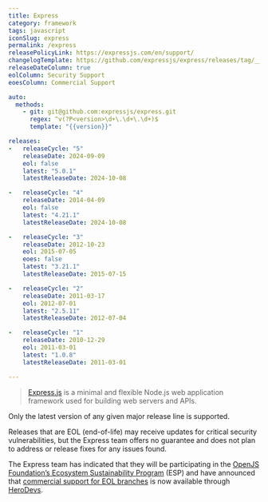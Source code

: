 ```yaml
---
title: Express
category: framework
tags: javascript
iconSlug: express
permalink: /express
releasePolicyLink: https://expressjs.com/en/support/
changelogTemplate: https://github.com/expressjs/express/releases/tag/__LATEST__
releaseDateColumn: true
eolColumn: Security Support
eoesColumn: Commercial Support

auto:
  methods:
    - git: git@github.com:expressjs/express.git
      regex: ^v(?P<version>\d+\.\d+\.\d+)$
      template: "{{version}}"

releases:
-   releaseCycle: "5"
    releaseDate: 2024-09-09
    eol: false
    latest: "5.0.1"
    latestReleaseDate: 2024-10-08

-   releaseCycle: "4"
    releaseDate: 2014-04-09
    eol: false
    latest: "4.21.1"
    latestReleaseDate: 2024-10-08

-   releaseCycle: "3"
    releaseDate: 2012-10-23
    eol: 2015-07-05
    eoes: false
    latest: "3.21.1"
    latestReleaseDate: 2015-07-15

-   releaseCycle: "2"
    releaseDate: 2011-03-17
    eol: 2012-07-01
    latest: "2.5.11"
    latestReleaseDate: 2012-07-04

-   releaseCycle: "1"
    releaseDate: 2010-12-29
    eol: 2011-03-01
    latest: "1.0.8"
    latestReleaseDate: 2011-03-01

---
```


> [Express.js](https://expressjs.com) is a minimal and flexible Node.js
> web application framework used for building web servers and APIs.

Only the latest version of any given major release line is supported.

Releases that are EOL (end-of-life) may receive updates for critical
security vulnerabilities, but the Express team offers no guarantee and
does not plan to address or release fixes for any issues found.

The Express team has indicated that they will be participating in the
[OpenJS Foundation’s Ecosystem Sustainability Program](https://openjsf.org/ecosystem-sustainability-program)
(ESP) and have announced that [commercial support for EOL branches](https://expressjs.com/en/support) is
now available through [HeroDevs](https://www.herodevs.com/support/express-nes).